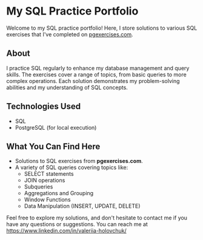 # My SQL Practice Portfolio

Welcome to my SQL practice portfolio! Here, I store solutions to various SQL exercises that I've completed on [pgexercises.com](https://pgexercises.com/).

## About
I practice SQL regularly to enhance my database management and query skills. The exercises cover a range of topics, from basic queries to more complex operations. Each solution demonstrates my problem-solving abilities and my understanding of SQL concepts.

## Technologies Used
- SQL
- PostgreSQL (for local execution)

## What You Can Find Here
- Solutions to SQL exercises from **pgexercises.com**.
- A variety of SQL queries covering topics like:
  - SELECT statements
  - JOIN operations
  - Subqueries
  - Aggregations and Grouping
  - Window Functions
  - Data Manipulation (INSERT, UPDATE, DELETE)

Feel free to explore my solutions, and don't hesitate to contact me if you have any questions or suggestions. You can reach me at https://www.linkedin.com/in/valeriia-holovchuk/




